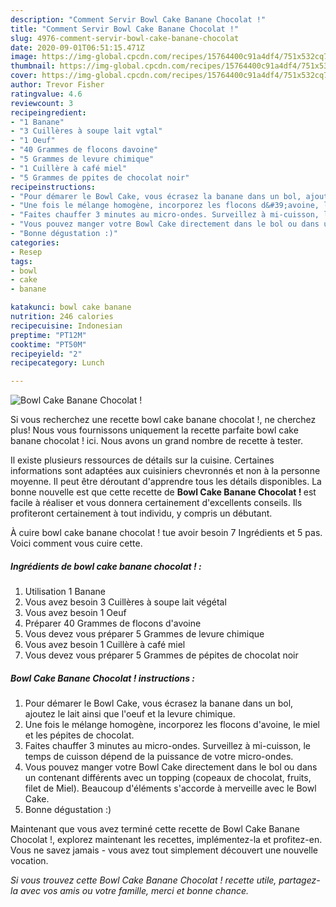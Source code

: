 ```yaml
---
description: "Comment Servir Bowl Cake Banane Chocolat !"
title: "Comment Servir Bowl Cake Banane Chocolat !"
slug: 4976-comment-servir-bowl-cake-banane-chocolat
date: 2020-09-01T06:51:15.471Z
image: https://img-global.cpcdn.com/recipes/15764400c91a4df4/751x532cq70/bowl-cake-banane-chocolat-photo-principale-de-la-recette.jpg
thumbnail: https://img-global.cpcdn.com/recipes/15764400c91a4df4/751x532cq70/bowl-cake-banane-chocolat-photo-principale-de-la-recette.jpg
cover: https://img-global.cpcdn.com/recipes/15764400c91a4df4/751x532cq70/bowl-cake-banane-chocolat-photo-principale-de-la-recette.jpg
author: Trevor Fisher
ratingvalue: 4.6
reviewcount: 3
recipeingredient:
- "1 Banane"
- "3 Cuillères à soupe lait vgtal"
- "1 Oeuf"
- "40 Grammes de flocons davoine"
- "5 Grammes de levure chimique"
- "1 Cuillère à café miel"
- "5 Grammes de ppites de chocolat noir"
recipeinstructions:
- "Pour démarer le Bowl Cake, vous écrasez la banane dans un bol, ajoutez le lait ainsi que l&#39;oeuf et la levure chimique."
- "Une fois le mélange homogène, incorporez les flocons d&#39;avoine, le miel et les pépites de chocolat."
- "Faites chauffer 3 minutes au micro-ondes. Surveillez à mi-cuisson, le temps de cuisson dépend de la puissance de votre micro-ondes."
- "Vous pouvez manger votre Bowl Cake directement dans le bol ou dans un contenant différents avec un topping (copeaux de chocolat, fruits, filet de Miel). Beaucoup d&#39;éléments s&#39;accorde à merveille avec le Bowl Cake."
- "Bonne dégustation :)"
categories:
- Resep
tags:
- bowl
- cake
- banane

katakunci: bowl cake banane 
nutrition: 246 calories
recipecuisine: Indonesian
preptime: "PT12M"
cooktime: "PT50M"
recipeyield: "2"
recipecategory: Lunch

---
```



![Bowl Cake Banane Chocolat !](https://img-global.cpcdn.com/recipes/15764400c91a4df4/751x532cq70/bowl-cake-banane-chocolat-photo-principale-de-la-recette.jpg)

Si vous recherchez une recette bowl cake banane chocolat !, ne cherchez plus! Nous vous fournissons uniquement la recette parfaite bowl cake banane chocolat ! ici. Nous avons un grand nombre de recette à tester.

Il existe plusieurs ressources de détails sur la cuisine. Certaines informations sont adaptées aux cuisiniers chevronnés et non à la personne moyenne. Il peut être déroutant d'apprendre tous les détails disponibles. La bonne nouvelle est que cette recette de <strong> Bowl Cake Banane Chocolat ! </strong> est facile à réaliser et vous donnera certainement d'excellents conseils. Ils profiteront certainement à tout individu, y compris un débutant.

<!--inarticleads1-->

À cuire bowl cake banane chocolat ! tue avoir besoin 7 Ingrédients et 5 pas. Voici comment vous cuire cette.

##### Ingrédients de bowl cake banane chocolat ! :

1. Utilisation 1 Banane
1. Vous avez besoin 3 Cuillères à soupe lait végétal
1. Vous avez besoin 1 Oeuf
1. Préparer 40 Grammes de flocons d&#39;avoine
1. Vous devez vous préparer 5 Grammes de levure chimique
1. Vous avez besoin 1 Cuillère à café miel
1. Vous devez vous préparer 5 Grammes de pépites de chocolat noir




<!--inarticleads2-->

##### Bowl Cake Banane Chocolat ! instructions :

1. Pour démarer le Bowl Cake, vous écrasez la banane dans un bol, ajoutez le lait ainsi que l&#39;oeuf et la levure chimique.
1. Une fois le mélange homogène, incorporez les flocons d&#39;avoine, le miel et les pépites de chocolat.
1. Faites chauffer 3 minutes au micro-ondes. Surveillez à mi-cuisson, le temps de cuisson dépend de la puissance de votre micro-ondes.
1. Vous pouvez manger votre Bowl Cake directement dans le bol ou dans un contenant différents avec un topping (copeaux de chocolat, fruits, filet de Miel). Beaucoup d&#39;éléments s&#39;accorde à merveille avec le Bowl Cake.
1. Bonne dégustation :)




<!--inarticleads1-->

<p>
Maintenant que vous avez terminé cette recette de Bowl Cake Banane Chocolat !, explorez maintenant les recettes, implémentez-la et profitez-en. Vous ne savez jamais - vous avez tout simplement découvert une nouvelle vocation.
</p>

<p>
<i>Si vous trouvez cette Bowl Cake Banane Chocolat ! recette utile, partagez-la avec vos amis ou votre famille, merci et bonne chance.</i>
</p>
